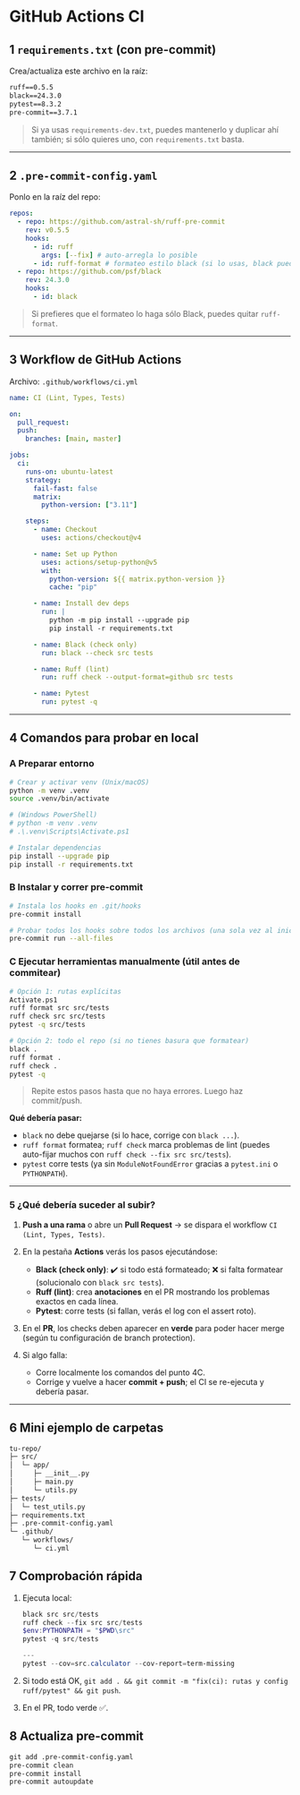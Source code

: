 # GitHub Actions CI

## 1 `requirements.txt` (con pre-commit)

Crea/actualiza este archivo en la raíz:

```txt
ruff==0.5.5
black==24.3.0
pytest==8.3.2
pre-commit==3.7.1
```

> Si ya usas `requirements-dev.txt`, puedes mantenerlo y duplicar ahí también; si sólo quieres uno, con `requirements.txt` basta.

---

## 2 `.pre-commit-config.yaml`

Ponlo en la raíz del repo:

```yaml
repos:
  - repo: https://github.com/astral-sh/ruff-pre-commit
    rev: v0.5.5
    hooks:
      - id: ruff
        args: [--fix] # auto-arregla lo posible
      - id: ruff-format # formateo estilo black (si lo usas, black puede sobrar)
  - repo: https://github.com/psf/black
    rev: 24.3.0
    hooks:
      - id: black
```

> Si prefieres que el formateo lo haga sólo Black, puedes quitar `ruff-format`.

---

## 3 Workflow de GitHub Actions

Archivo: `.github/workflows/ci.yml`

```yaml
name: CI (Lint, Types, Tests)

on:
  pull_request:
  push:
    branches: [main, master]

jobs:
  ci:
    runs-on: ubuntu-latest
    strategy:
      fail-fast: false
      matrix:
        python-version: ["3.11"]

    steps:
      - name: Checkout
        uses: actions/checkout@v4

      - name: Set up Python
        uses: actions/setup-python@v5
        with:
          python-version: ${{ matrix.python-version }}
          cache: "pip"

      - name: Install dev deps
        run: |
          python -m pip install --upgrade pip
          pip install -r requirements.txt

      - name: Black (check only)
        run: black --check src tests

      - name: Ruff (lint)
        run: ruff check --output-format=github src tests

      - name: Pytest
        run: pytest -q
```

---

## 4 Comandos para probar **en local**

### A Preparar entorno

```bash
# Crear y activar venv (Unix/macOS)
python -m venv .venv
source .venv/bin/activate

# (Windows PowerShell)
# python -m venv .venv
# .\.venv\Scripts\Activate.ps1

# Instalar dependencias
pip install --upgrade pip
pip install -r requirements.txt
```

### B Instalar y correr pre-commit

```bash
# Instala los hooks en .git/hooks
pre-commit install

# Probar todos los hooks sobre todos los archivos (una sola vez al inicio)
pre-commit run --all-files
```

### C Ejecutar herramientas manualmente (útil antes de commitear)

```bash
# Opción 1: rutas explícitas
Activate.ps1
ruff format src src/tests
ruff check src src/tests
pytest -q src/tests

# Opción 2: todo el repo (si no tienes basura que formatear)
black .
ruff format .
ruff check .
pytest -q
```

> Repite estos pasos hasta que no haya errores. Luego haz commit/push.

**Qué debería pasar:**

- `black` no debe quejarse (si lo hace, corrige con `black ...`).
- `ruff format` formatea; `ruff check` marca problemas de lint (puedes auto-fijar muchos con `ruff check --fix src src/tests`).
- `pytest` corre tests (ya sin `ModuleNotFoundError` gracias a `pytest.ini` o `PYTHONPATH`).

---

### 5 ¿Qué debería suceder al subir?

1. **Push a una rama** o abre un **Pull Request** → se dispara el workflow `CI (Lint, Types, Tests)`.
2. En la pestaña **Actions** verás los pasos ejecutándose:

   - **Black (check only)**: ✔️ si todo está formateado; ❌ si falta formatear (solucionalo con `black src tests`).
   - **Ruff (lint)**: crea **anotaciones** en el PR mostrando los problemas exactos en cada línea.
   - **Pytest**: corre tests (si fallan, verás el log con el assert roto).

3. En el **PR**, los checks deben aparecer en **verde** para poder hacer merge (según tu configuración de branch protection).
4. Si algo falla:
   - Corre localmente los comandos del punto 4C.
   - Corrige y vuelve a hacer **commit + push**; el CI se re-ejecuta y debería pasar.

---

## 6 Mini ejemplo de carpetas

```txt
tu-repo/
├─ src/
│  └─ app/
│     ├─ __init__.py
│     ├─ main.py
│     └─ utils.py
├─ tests/
│  └─ test_utils.py
├─ requirements.txt
├─ .pre-commit-config.yaml
└─ .github/
   └─ workflows/
      └─ ci.yml
```

## 7 Comprobación rápida

1. Ejecuta local:

   ```powershell
   black src src/tests
   ruff check --fix src src/tests
   $env:PYTHONPATH = "$PWD\src"
   pytest -q src/tests

   ---
   pytest --cov=src.calculator --cov-report=term-missing
   ```

2. Si todo está OK, `git add . && git commit -m "fix(ci): rutas y config ruff/pytest" && git push`.
3. En el PR, todo verde ✅.

## 8 Actualiza pre-commit

```txt
git add .pre-commit-config.yaml
pre-commit clean
pre-commit install
pre-commit autoupdate
```
